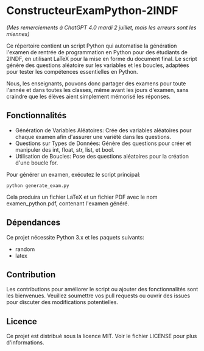 # ConstructeurExamPython-2INDF

*(Mes remerciements à ChatGPT 4.0 mardi 2 juillet, mais les erreurs sont les miennes)*

Ce répertoire contient un script Python qui automatise la génération l'examen de rentrée de programmation en Python pour des étudiants de 2INDF, en utilisant LaTeX pour la mise en forme du document final. Le script génère des questions aléatoire sur les variables et les boucles, adaptées pour tester les compétences essentielles en Python. 

Nous, les enseignants, pouvons donc partager des examens pour toute l'année et dans toutes les classes, même avant les jours d'examen, sans craindre que les élèves aient simplement mémorisé les réponses.

## Fonctionnalités
- Génération de Variables Aléatoires: Crée des variables aléatoires pour chaque examen afin d'assurer une variété dans les questions.
- Questions sur Types de Données: Génère des questions pour créer et manipuler des int, float, str, list, et bool.
- Utilisation de Boucles: Pose des questions aléatoires pour la création d'une boucle for.

Pour générer un examen, exécutez le script principal:

``python generate_exam.py``

Cela produira un fichier LaTeX et un fichier PDF avec le nom examen_python.pdf, contenant l'examen généré.

## Dépendances
Ce projet nécessite Python 3.x et les paquets suivants:
- random
- latex

## Contribution
Les contributions pour améliorer le script ou ajouter des fonctionnalités sont les bienvenues. Veuillez soumettre vos pull requests ou ouvrir des issues pour discuter des modifications potentielles.

## Licence
Ce projet est distribué sous la licence MIT. Voir le fichier LICENSE pour plus d'informations.
